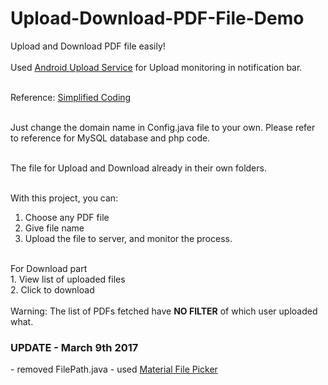 # Upload-Download-PDF-File-Demo

Upload and Download PDF file easily!<br><br>
Used <a href="https://github.com/gotev/android-upload-service">Android Upload Service</a> for Upload monitoring in notification bar.<br><br>

Reference: <a href="https://www.simplifiedcoding.net/upload-pdf-file-server-android">Simplified Coding</a><br><br>

Just change the domain name in Config.java file to your own. Please refer to reference for MySQL database and php code.<br><br>

The file for Upload and Download already in their own folders.<br><br>

With this project, you can:<br>
1. Choose any PDF file<br>
2. Give file name<br>
3. Upload the file to server, and monitor the process.<br>
<br>
For Download part<br>
1. View list of uploaded files<br>
2. Click to download<br>
<br>
Warning: The list of PDFs fetched have <b>NO FILTER</b> of which user uploaded what.

<h3>UPDATE - March 9th 2017</h3>
- removed FilePath.java
- used <a href = "https://github.com/nbsp-team/MaterialFilePicker">Material File Picker</a>
